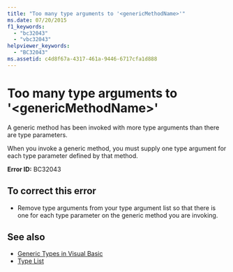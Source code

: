 ```yaml
---
title: "Too many type arguments to '<genericMethodName>'"
ms.date: 07/20/2015
f1_keywords: 
  - "bc32043"
  - "vbc32043"
helpviewer_keywords: 
  - "BC32043"
ms.assetid: c4d8f67a-4317-461a-9446-6717cfa1d888
---
```

# Too many type arguments to '\<genericMethodName>'
A generic method has been invoked with more type arguments than there are type parameters.  
  
 When you invoke a generic method, you must supply one type argument for each type parameter defined by that method.  
  
 **Error ID:** BC32043  
  
## To correct this error  
  
- Remove type arguments from your type argument list so that there is one for each type parameter on the generic method you are invoking.  
  
## See also

- [Generic Types in Visual Basic](../programming-guide/language-features/data-types/generic-types.md)
- [Type List](../language-reference/statements/type-list.md)
